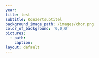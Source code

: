 ```yaml
---
year:
title: test
subtitle: Konzertsubtitel
background_image_path: /images/chor.png
color_of_background: '0,0,0'
pictures:
  - path:
    caption:
layout: default
---
```

